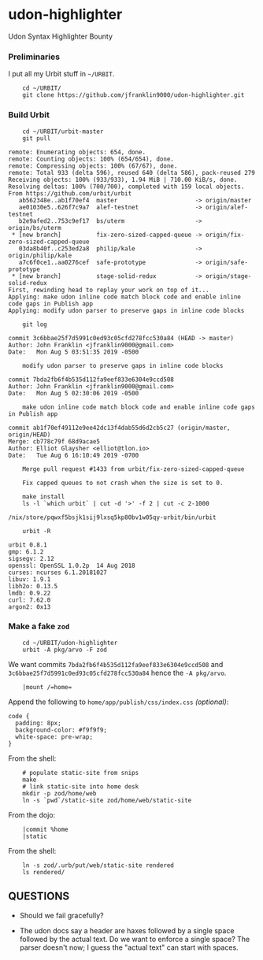 # udon-highlighter

Udon Syntax Highlighter Bounty

### Preliminaries

I put all my Urbit stuff in `~/URBIT`.

```
    cd ~/URBIT/
    git clone https://github.com/jfranklin9000/udon-highlighter.git
```

### Build Urbit

```
    cd ~/URBIT/urbit-master
    git pull
```
```
remote: Enumerating objects: 654, done.
remote: Counting objects: 100% (654/654), done.
remote: Compressing objects: 100% (67/67), done.
remote: Total 933 (delta 596), reused 640 (delta 586), pack-reused 279
Receiving objects: 100% (933/933), 1.94 MiB | 710.00 KiB/s, done.
Resolving deltas: 100% (700/700), completed with 159 local objects.
From https://github.com/urbit/urbit
   ab562348e..ab1f70ef4  master                      -> origin/master
   ae01030e5..626f7c9a7  alef-testnet                -> origin/alef-testnet
   b2e9afed2..753c9ef17  bs/uterm                    -> origin/bs/uterm
 * [new branch]          fix-zero-sized-capped-queue -> origin/fix-zero-sized-capped-queue
   03da8b40f..c253ed2a8  philip/kale                 -> origin/philip/kale
   a7c6f0ce1..aa0276cef  safe-prototype              -> origin/safe-prototype
 * [new branch]          stage-solid-redux           -> origin/stage-solid-redux
First, rewinding head to replay your work on top of it...
Applying: make udon inline code match block code and enable inline code gaps in Publish app
Applying: modify udon parser to preserve gaps in inline code blocks
```
```
    git log
```
```
commit 3c6bbae25f7d5991c0ed93c05cfd278fcc530a84 (HEAD -> master)
Author: John Franklin <jfranklin9000@gmail.com>
Date:   Mon Aug 5 03:51:35 2019 -0500

    modify udon parser to preserve gaps in inline code blocks

commit 7bda2fb6f4b535d112fa9eef833e6304e9ccd508
Author: John Franklin <jfranklin9000@gmail.com>
Date:   Mon Aug 5 02:30:06 2019 -0500

    make udon inline code match block code and enable inline code gaps in Publish app

commit ab1f70ef49112e9ee42dc13f4dab55d6d2cb5c27 (origin/master, origin/HEAD)
Merge: cb778c79f 68d9acae5
Author: Elliot Glaysher <elliot@tlon.io>
Date:   Tue Aug 6 16:10:49 2019 -0700

    Merge pull request #1433 from urbit/fix-zero-sized-capped-queue

    Fix capped queues to not crash when the size is set to 0.
```
```
    make install
    ls -l `which urbit` | cut -d '>' -f 2 | cut -c 2-1000
```
```
/nix/store/pqwxf5bsjk1sij9lxsq5kp80bv1w05qy-urbit/bin/urbit
```
```
    urbit -R
```
```
urbit 0.8.1
gmp: 6.1.2
sigsegv: 2.12
openssl: OpenSSL 1.0.2p  14 Aug 2018
curses: ncurses 6.1.20181027
libuv: 1.9.1
libh2o: 0.13.5
lmdb: 0.9.22
curl: 7.62.0
argon2: 0x13
```

### Make a fake `zod`

```
    cd ~/URBIT/udon-highlighter
    urbit -A pkg/arvo -F zod
```

We want commits `7bda2fb6f4b535d112fa9eef833e6304e9ccd508` and
`3c6bbae25f7d5991c0ed93c05cfd278fcc530a84` hence the `-A pkg/arvo`. 

```
    |mount /=home=
```

Append the following to `home/app/publish/css/index.css` _(optional)_:

```
code {
  padding: 8px;
  background-color: #f9f9f9;
  white-space: pre-wrap;
}
```

From the shell:

```
    # populate static-site from snips
    make
    # link static-site into home desk
    mkdir -p zod/home/web
    ln -s `pwd`/static-site zod/home/web/static-site
```

From the dojo:

```
    |commit %home
    |static
```

From the shell:

```
    ln -s zod/.urb/put/web/static-site rendered
    ls rendered/
```

## QUESTIONS

- Should we fail gracefully?

- The udon docs say a header are haxes followed
  by a single space followed by the actual text.
  Do we want to enforce a single space?
  The parser doesn't now; I guess the "actual text"
  can start with spaces.
